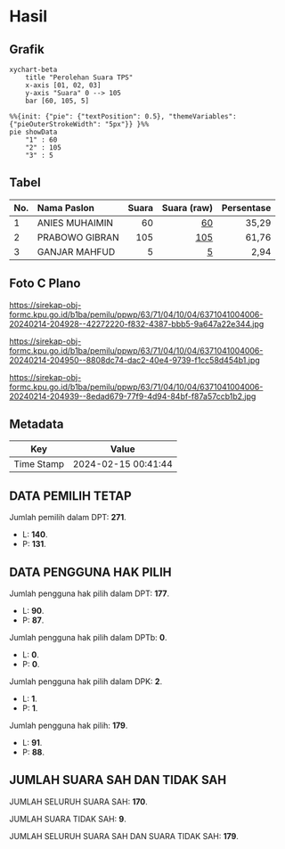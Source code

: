 # Hasil

## Grafik

```mermaid
xychart-beta
    title "Perolehan Suara TPS"
    x-axis [01, 02, 03]
    y-axis "Suara" 0 --> 105
    bar [60, 105, 5]
```

```mermaid
%%{init: {"pie": {"textPosition": 0.5}, "themeVariables": {"pieOuterStrokeWidth": "5px"}} }%%
pie showData
    "1" : 60
    "2" : 105
    "3" : 5
```

## Tabel

| No. | Nama Paslon    | Suara | Suara (raw) | Persentase |
|:--- |:-------------- | -----:| -----------:| ----------:|
| 1   | ANIES MUHAIMIN | 60    | [60][p-1]   | 35,29      |
| 2   | PRABOWO GIBRAN | 105   | [105][p-2]  | 61,76      |
| 3   | GANJAR MAHFUD  | 5     | [5][p-3]    | 2,94       |


[p-1]: https://github.com/gigit-pemilu/pemilu-2024-63-kalimantan-selatan/blob/main/pilpres/hitung-suara/sub/63-kalimantan-selatan/sub/71-kota-banjarmasin/sub/04-banjarmasin-utara/sub/1004-sungai-jingah/sub/006-tps/sub/paslon-1.txt
[p-2]: https://github.com/gigit-pemilu/pemilu-2024-63-kalimantan-selatan/blob/main/pilpres/hitung-suara/sub/63-kalimantan-selatan/sub/71-kota-banjarmasin/sub/04-banjarmasin-utara/sub/1004-sungai-jingah/sub/006-tps/sub/paslon-2.txt
[p-3]: https://github.com/gigit-pemilu/pemilu-2024-63-kalimantan-selatan/blob/main/pilpres/hitung-suara/sub/63-kalimantan-selatan/sub/71-kota-banjarmasin/sub/04-banjarmasin-utara/sub/1004-sungai-jingah/sub/006-tps/sub/paslon-3.txt

## Foto C Plano

https://sirekap-obj-formc.kpu.go.id/b1ba/pemilu/ppwp/63/71/04/10/04/6371041004006-20240214-204928--42272220-f832-4387-bbb5-9a647a22e344.jpg

https://sirekap-obj-formc.kpu.go.id/b1ba/pemilu/ppwp/63/71/04/10/04/6371041004006-20240214-204950--8808dc74-dac2-40e4-9739-f1cc58d454b1.jpg

https://sirekap-obj-formc.kpu.go.id/b1ba/pemilu/ppwp/63/71/04/10/04/6371041004006-20240214-204939--8edad679-77f9-4d94-84bf-f87a57ccb1b2.jpg


## Metadata

| Key        | Value               |
| ---------- | ------------------- |
| Time Stamp | 2024-02-15 00:41:44 |


## DATA PEMILIH TETAP

Jumlah pemilih dalam DPT: **271**.
 * L: **140**.
 * P: **131**.

## DATA PENGGUNA HAK PILIH

Jumlah pengguna hak pilih dalam DPT: **177**.
 * L: **90**.
 * P: **87**.

Jumlah pengguna hak pilih dalam DPTb: **0**.
 * L: **0**.
 * P: **0**.

Jumlah pengguna hak pilih dalam DPK: **2**.
 * L: **1**.
 * P: **1**.

Jumlah pengguna hak pilih: **179**.
 * L: **91**.
 * P: **88**.

## JUMLAH SUARA SAH DAN TIDAK SAH

JUMLAH SELURUH SUARA SAH: **170**.

JUMLAH SUARA TIDAK SAH: **9**.

JUMLAH SELURUH SUARA SAH DAN SUARA TIDAK SAH: **179**.


